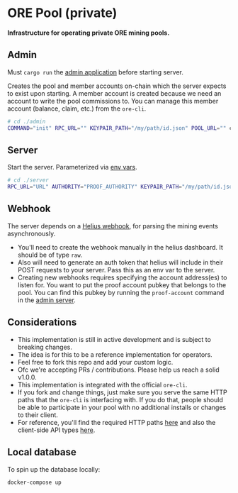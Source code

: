 # ORE Pool (private)

**Infrastructure for operating private ORE mining pools.**

## Admin
Must `cargo run` the [admin application](./admin/src/main.rs) before starting server.

Creates the pool and member accounts on-chain which the server expects to exist upon starting. A member account is created because we need an account to write the pool commissions to. You can manage this member account (balance, claim, etc.) from the `ore-cli`.
```sh
# cd ./admin
COMMAND="init" RPC_URL="" KEYPAIR_PATH="/my/path/id.json" POOL_URL="" cargo run --release
```

## Server
Start the server. Parameterized via [env vars](./server/.env.example).
```sh
# cd ./server
RPC_URL="URL" AUTHORITY="PROOF_AUTHORITY" KEYPAIR_PATH="/my/path/id.json"  RUST_LOG=info cargo run --release
```

## Webhook
The server depends on a [Helius webhook](https://docs.helius.dev/webhooks-and-websockets/what-are-webhooks), for parsing the mining events asynchronously.
- You'll need to create the webhook manually in the helius dashboard. It should be of type `raw`.
- Also will need to generate an auth token that helius will include in their POST requests to your server. Pass this as an env var to the server.
- Creating new webhooks requires specifying the account address(es) to listen for. You want to put the proof account pubkey that belongs to the pool. You can find this pubkey by running the `proof-account` command in the [admin server](./admin/src/main.rs).

## Considerations
- This implementation is still in active development and is subject to breaking changes.
- The idea is for this to be a reference implementation for operators.
- Feel free to fork this repo and add your custom logic.
- Ofc we're accepting PRs / contributions. Please help us reach a solid v1.0.0.
- This implementation is integrated with the official `ore-cli`.
- If you fork and change things, just make sure you serve the same HTTP paths that the `ore-cli` is interfacing with. If you do that, people should be able to participate in your pool with no additional installs or changes to their client.
- For reference, you'll find the required HTTP paths [here](./server/src/contributor.rs) and also the client-side API types [here](./types/src/lib.rs).

## Local database
To spin up the database locally:
```
docker-compose up
```
